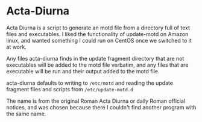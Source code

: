 # Acta-Diurna

Acta Diurna is a script to generate an motd file from a directory full of text
files and executables. I liked the functionality of update-motd on Amazon
linux, and wanted something I could run on CentOS once we switched to it at
work.

Any files acta-diurna finds in the update fragment directory that are not
executables will be added to the motd file verbatim, and any files that are
executable will be run and their output added to the motd file.

acta-diurna defaults to writing to `/etc/motd` and reading the update fragment
files and scripts from `/etc/update-motd.d`

The name is from the original Roman Acta Diurna or daily Roman official
notices, and was chosen because there I couldn't find another program with the
same name.
